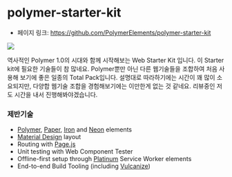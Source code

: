 # polymer-starter-kit

 - 페이지 링크: https://github.com/PolymerElements/polymer-starter-kit

![](https://cloud.githubusercontent.com/assets/110953/7877439/6a69d03e-0590-11e5-9fac-c614246606de.png) 

역사적인 Polymer 1.0의 시대와 함께 시작해보는 Web Starter Kit 입니다. 이 Starter kit에 필요한 기술들이 참 많네요. Polymer뿐만 아닌 다른 웹기술들을 조합하여 처음 사용해 보기에 좋은 일종의 Total Pack입니다. 설명대로 따라하기에는 시간이 꽤 많이 소요되지만, 다양합 웹기술 조합을 경험해보기에는 이만한게 없는 것 같네요. 리뷰중인 저도 시간을 내서 진행해봐야겠습니다.

### 제반기술

* [Polymer](http://polymer-project.org), [Paper](https://elements.polymer-project.org/browse?package=paper-elements), [Iron](https://elements.polymer-project.org/browse?package=iron-elements) and [Neon](https://elements.polymer-project.org/browse?package=neon-elements) elements
* [Material Design](http://www.google.com/design/spec/material-design/introduction.html) layout 
* Routing with [Page.js](https://visionmedia.github.io/page.js/)
* Unit testing with Web Component Tester
* Offline-first setup through [Platinum](https://elements.polymer-project.org/browse?package=platinum-elements) Service Worker elements
* End-to-end Build Tooling (including [Vulcanize](https://github.com/Polymer/vulcanize))
